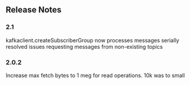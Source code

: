 ## Release Notes

### 2.1

kafkaclient.createSubscriberGroup now processes messages serially
resolved issues requesting messages from non-existing topics

### 2.0.2

Increase max fetch bytes to 1 meg for read operations.  10k was to small
